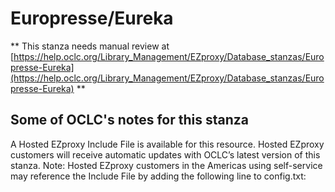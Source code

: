 # Europresse/Eureka
** This stanza needs manual review at [https://help.oclc.org/Library_Management/EZproxy/Database_stanzas/Europresse-Eureka](https://help.oclc.org/Library_Management/EZproxy/Database_stanzas/Europresse-Eureka) **

## Some of OCLC's notes for this stanza

A Hosted EZproxy Include File is available for this resource. Hosted EZproxy customers will receive automatic updates with OCLC&rsquo;s latest version of this stanza. Note: Hosted EZproxy customers in the Americas using self-service may reference the Include File by adding the following line to config.txt:

&nbsp;

&nbsp;
